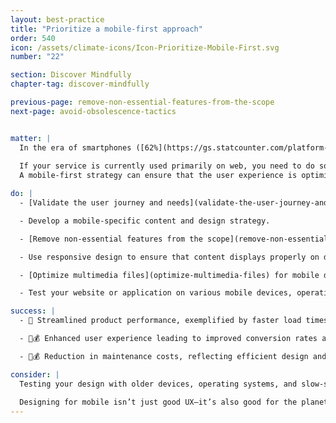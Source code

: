 ```yaml
---
layout: best-practice
title: "Prioritize a mobile-first approach"
order: 540
icon: /assets/climate-icons/Icon-Prioritize-Mobile-First.svg
number: "22"

section: Discover Mindfully
chapter-tag: discover-mindfully

previous-page: remove-non-essential-features-from-the-scope
next-page: avoid-obsolescence-tactics


matter: |
  In the era of smartphones ([62%](https://gs.statcounter.com/platform-market-share/desktop-mobile-tablet) of global internet usage is mobile), embracing a mobile-first strategy is helpful for crafting streamlined, light, and efficient digital products. Less space on the screen means less content and fewer features, which directly leads to less data transfer, less energy consumed, and a better user experience because your users can solve their needs faster. 
  
  If your service is currently used primarily on web, you need to do some additional research. Don’t assume that users do not want a mobile version. Current usage could be skewed due to [survivorship bias](https://en.wikipedia.org/wiki/Survivorship_bias). However, if your research shows that your service is most appropriate for web, do not superfluously build a mobile app.
  A mobile-first strategy can ensure that the user experience is optimized for mobile devices, while curbing the necessity for purchasing newer devices and contributing to e-waste. Mobile first is a great approach for many B2C applications and some B2B applications.

do: |
  - [Validate the user journey and needs](validate-the-user-journey-and-needs)

  - Develop a mobile-specific content and design strategy.

  - [Remove non-essential features from the scope](remove-non-essential-features-from-the-scope).

  - Use responsive design to ensure that content displays properly on different screen sizes.

  - [Optimize multimedia files](optimize-multimedia-files) for mobile devices.

  - Test your website or application on various mobile devices, operating systems, and speed connections.

success: |
  - 🧑 Streamlined product performance, exemplified by faster load times

  - 🧑💰 Enhanced user experience leading to improved conversion rates and overall satisfaction

  - 🧑💰 Reduction in maintenance costs, reflecting efficient design and execution

consider: |
  Testing your design with older devices, operating systems, and slow-speed connection is best. This will make your experience more inclusive and accessible and help curb the necessity for the purchase of newer devices and contributing to e-waste. More in [Avoid obsolescence tactics](avoid-obsolescence-tactics).
  
  Designing for mobile isn’t just good UX—it’s also good for the planet. Optimize continuously for mobile performance to reduce data usage, energy consumption, and device strain. Use consistent, adaptable design patterns across screen sizes to avoid duplicate work and digital bloat. Aim to create one efficient, inclusive experience that works well everywhere—minimizing waste and maximizing impact.
---
```


